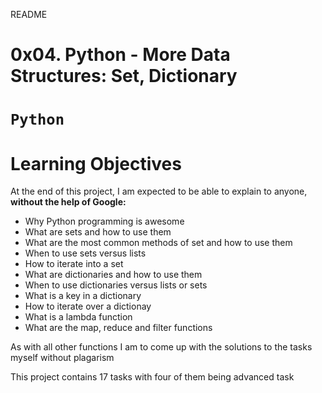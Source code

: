 README
# 0x04. Python - More Data Structures: Set, Dictionary
# `Python`
# Learning Objectives
At the end of this project, I am expected to be able to explain to anyone, **without the help of Google:**
- Why Python programming is awesome
- What are sets and how to use them
- What are the most common methods of set and how to use them
- When to use sets versus lists
- How to iterate into a set
- What are dictionaries and how to use them
- When to use dictionaries versus lists or sets
- What is a key in a dictionary
- How to iterate over a dictionay
- What is a lambda function
- What are the map, reduce and filter functions

As with all other functions I am to come up with the solutions to the tasks myself without plagarism

This project contains 17 tasks with four of them being advanced task
